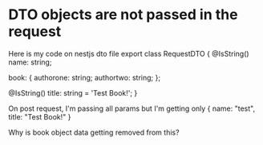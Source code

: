 
# DTO objects are not passed in the request

Here is my code on nestjs
dto file
export class RequestDTO {
  @IsString()
  name: string;

  book: {
    authorone: string;
    authortwo: string;
  };

  @IsString()
  title: string = 'Test Book!';
}

On post request, I'm passing all params but I'm getting only
{
name: "test",
title: "Test Book!"
}

Why is book object data getting removed from this?

        